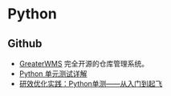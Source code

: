 # Python

## Github

- [GreaterWMS](https://github.com/GreaterWMS/GreaterWMS) 完全开源的仓库管理系统。
- [Python 单元测试详解](https://cloud.tencent.com/developer/article/1813550)
- [研效优化实践：Python单测——从入门到起飞](https://cloud.tencent.com/developer/article/1848942)